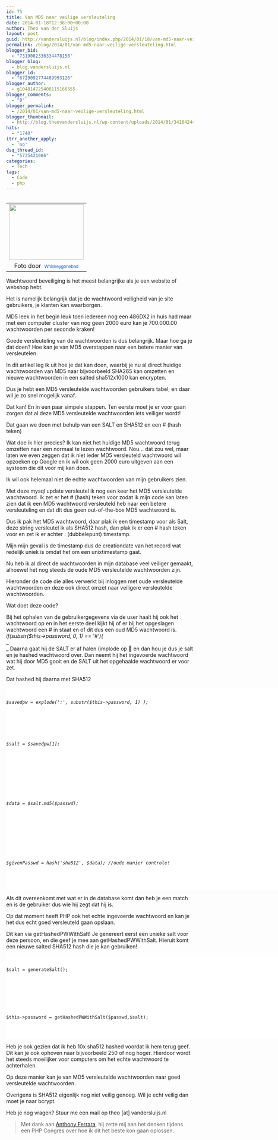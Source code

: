 ```yaml
---
id: 75
title: Van MD5 naar veilige versleuteling
date: 2014-01-18T12:38:00+00:00
author: Theo van der Sluijs
layout: post
guid: http://vandersluijs.nl/blog/index.php/2014/01/18/van-md5-naar-veilige-versleuteling/
permalink: /blog/2014/01/van-md5-naar-veilige-versleuteling.html
blogger_bid:
  - "7319082336334478150"
blogger_blog:
  - blog.vandersluijs.nl
blogger_id:
  - "6729092774489993126"
blogger_author:
  - g104814725400115166555
blogger_comments:
  - "0"
blogger_permalink:
  - /2014/01/van-md5-naar-veilige-versleuteling.html
blogger_thumbnail:
  - http://blog.theovandersluijs.nl/wp-content/uploads/2014/01/34164244_d529aee319_m.jpg
hits:
  - "1740"
itrr_another_apply:
  - 'no'
dsq_thread_id:
  - "5735421086"
categories:
  - Tech
tags:
  - Code
  - php
---
```

<table cellpadding="0" cellspacing="0" style="float: left; margin-right: 1em; text-align: left;">
  <tr>
    <td style="text-align: center;">
      <a href=https://vandersluijs.resultants-e.nl/2014/01/34164244_d529aee319_m.jpg" style="clear: left; margin-bottom: 1em; margin-left: auto; margin-right: auto;"><img border="0" src=https://vandersluijs.resultants-e.nl/2014/01/34164244_d529aee319_m.jpg" height="150" width="200" /></a>
    </td>
  </tr>
  
  <tr>
    <td style="text-align: center;">
      Foto door&nbsp;&nbsp;<a href="http://www.flickr.com/photos/badwsky/" style="background-color: #fefefe; color: #0063dc; font-family: Arial, Helvetica, sans-serif; font-size: 12px; line-height: 18px; text-align: left; text-decoration: none;">Whiskeygonebad</a>
    </td>
  </tr>
</table>

Wachtwoord beveiliging is het meest belangrijke als je een website of webshop hebt.

Het is namelijk belangrijk dat je de wachtwoord veiligheid van je site gebruikers, je klanten kan waarborgen.

MD5 leek in het begin leuk toen iedereen nog een 486DX2 in huis had maar met een computer cluster van nog geen 2000 euro kan je 700.000.00 wachtwoorden per seconde kraken!

Goede versleuteling van de wachtwoorden is dus belangrijk. Maar hoe ga je dat doen? Hoe kan je van MD5 overstappen naar een betere manier van versleutelen.

In dit artikel leg ik uit hoe je dat kan doen, waarbij je nu al direct huidige wachtwoorden van MD5 naar bijvoorbeeld SHA265 kan omzetten en nieuwe wachtwoorden in een salted sha512x1000 kan encrypten.  
<!--more-->

Dus je hebt een MD5 versleutelde wachtwoorden gebruikers tabel, en daar wil je zo snel mogelijk vanaf.

Dat kan! En in een paar simpele stappen. Ten eerste moet je er voor gaan zorgen dat al deze MD5 versleutelde wachtwoorden iets veiliger wordt!

Dat gaan we doen met behulp van een SALT en SHA512 en een # (hash teken)

Wat doe ik hier precies? Ik kan niet het huidige MD5 wachtwoord terug omzetten naar een normaal te lezen wachtwoord. Nou&#8230; dat zou wel, maar laten we even zeggen dat ik niet ieder MD5 versleuteld wachtwoord wil opzoeken op Google en ik wil ook geen 2000 euro uitgeven aan een systeem die dit voor mij kan doen.

Ik wil ook helemaal niet de echte wachtwoorden van mijn gebruikers zien.

Met deze mysql update versleutel ik nog een keer het MD5 versleutelde wachtwoord. Ik zet er het # (hash) teken voor zodat ik mijn code kan laten zien dat ik een MD5 wachtwoord versleuteld heb naar een betere versleuteling en dat dit dus geen out-of-the-box MD5 wachtwoord is.

Dus ik pak het MD5 wachtwoord, daar plak ik een timestamp voor als Salt, deze string versleutel ik als SHA512 hash, dan plak ik er een # hash teken voor en zet ik er achter : (dubbelepunt) timestamp.

Mijn mijn geval is de timestamp dus de creationdate van het record wat redelijk uniek is omdat het om een unixtimestamp gaat.

Nu heb ik al direct de wachtwoorden in mijn database veel veiliger gemaakt, alhoewel het nog steeds de oude MD5 versleutelde wachtwoorden zijn.

Hieronder de code die alles verwerkt bij inloggen met oude versleutelde wachtwoorden en deze ook direct omzet naar veiligere versleutelde wachtwoorden.

Wat doet deze code?

Bij het ophalen van de gebruikergegevens via de user haalt hij ook het wachtwoord op en in het eerste deel kijkt hij of er bij het opgeslagen wachtwoord een # in staat en of dit dus een oud MD5 wachtwoord is.  
_if(substr($this->password, 0, 1) == &#8216;#&#8217;){_  
_  
_ Daarna gaat hij de SALT er af halen (implode op 🙂 en dan hou je dus je salt en je hashed wachtwoord over. Dan neemt hij het ingevoerde wachtwoord wat hij door MD5 gooit en de SALT uit het opgehaalde wachtwoord er voor zet.

Dat hashed hij daarna met SHA512

<pre style="background-color: white; font-size: 12px; line-height: 16px; padding: 0px; width: 744px;"><div>
  <br /><i>$saved<em>pw = explode(':', substr($this->password, 1) );</i></div><br />
  
  <div>
    <br /><i>$salt = $saved</em>pw[1];</i>
  </div>
  
  <br />
  
  <div>
    <br /><i>$data = $salt.md5($passwd);</i>
  </div>
  
  <br />
  
  <div>
    <br /><i>$givenPasswd = hash('sha512', $data); //oude manier controle!</i>
  </div>
  
  <br /></pre>
  
  
  <p>
    Als dit overeenkomt met wat er in de database komt dan heb je een match en is de gebruiker dus wie hij zegt dat hij is.
  </p>
  
  
  <p>
    Op dat moment heeft PHP ook het echte ingevoerde wachtwoord en kan je het dus echt goed versleuteld gaan opslaan.
  </p>
  
  
  <p>
    Dit kan via getHashedPWWithSalt! Je genereert eerst een unieke salt voor deze persoon, en die geef je mee aan getHashedPWWithSalt. Hieruit komt een nieuwe salted SHA512 hash die je kan gebruiken!
  </p>
  
  
  <pre style="background-color: white; font-size: 12px; line-height: 16px; padding: 0px; width: 744px;"><div>
  <br />$salt = generateSalt();
</div>

<br />

<div>
  <br />$this-&gt;password = getHashedPWWithSalt($passwd,$salt);
</div>

<br /></pre>
  
  
  <p>
    Heb je ook gezien dat ik heb 10x sha512 hashed voordat ik hem terug geef. Dit kan je ook ophoven naar bijvoorbeeld 250 of nog hoger. Hierdoor wordt het steeds moeilijker voor computers om het echte wachtwoord te achterhalen.
  </p>
  
  
  <p>
    Op deze manier kan je van MD5 versleutelde wachtwoorden naar goed versleutelde wachtwoorden.
  </p>
  
  
  <p>
    Overigens is SHA512 eigenlijk nog niet veilig genoeg. Wil je echt veilig dan moet je naar bcrypt.
  </p>
  
  
  <p>
    Heb je nog vragen? Stuur me een mail op theo [at] vandersluijs.nl
  </p>
  
  
  <blockquote>
    <p>
      Met dank aan <a href="http://blog.ircmaxell.com/" target="_blank">Anthony Ferrara</a>, hij zette mij aan het denken tijdens een PHP Congres over hoe ik dit het beste kon gaan oplossen.
    </p>
  </blockquote>